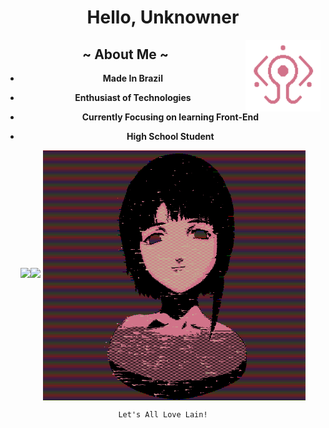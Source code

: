 <center>
  
  
  
 
  # **Hello, Unknowner**
  
  
  <a href="https://github.com/octlo/octlo/blob/main/01010111%2001101001%2001110010%2001100101%2001100100.gif">        <!-- Gif Things -->
    <img align="right" width="120" height="115" src="01010111%2001101001%2001110010%2001100101%2001100100.gif">
         </a>
  
  <center>
    
    
 ## ~ **About Me** ~
     
 - **Made In Brazil**
 
 - **Enthusiast of Technologies**
 
 - **Currently Focusing on learning Front-End**
    
 - **High School Student**
   
  <center>
    <div style="display:inline-block;">
<a href="https://github.com/octlo">
<img align="right" bottom: 75%; width="50%" src="https://github-readme-stats.vercel.app/api?username=octlo&exclude_repo=dwm&bg_color=161320&text_color=D9E0EE&icon_color=DDB6F2&title_color=96CDFB">
                               <!-- Status -->
<img align="right" bottom: 75%; width="50%" src="https://github-readme-stats.vercel.app/api/top-langs/?username=octlo&layout=compact&bg_color=161320&text_color=D9E0EE&icon_color=DDB6F2&title_color=96CDFB">
</a>
</div>
   
 <a href="https://github.com/octlo/octlo/blob/main/1%2527b0ra%7B9%7D.gif">
    <img align="center" width="420" height="400" src="1%2527b0ra%7B9%7D.gif">
         </a>
    
    Let's All Love Lain!
    
